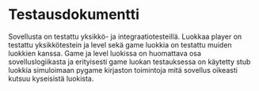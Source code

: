 # Testausdokumentti

Sovellusta on testattu yksikkö- ja integraatiotesteillä. Luokkaa player on testattu yksikkötestein ja level sekä game luokkia on testattu muiden luokkien kanssa. Game ja level luokissa on huomattava osa sovelluslogiikasta ja erityisesti game luokan testauksessa on käytetty stub luokkia simuloimaan pygame kirjaston toimintoja mitä sovellus oikeasti kutsuu kyseisistä luokista. 